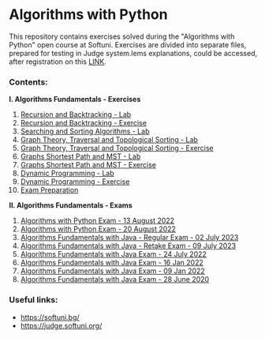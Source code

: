 # Algorithms with Python
This repository contains exercises solved during the "Algorithms with Python" open course at Softuni. Exercises are divided into separate files, prepared for testing in Judge system.lems explanations, could be accessed, after registration on this [LINK](https://judge.softuni.org/Contests#!/List/ByCategory/350/Algorithms-with-Python).

### Contents:
**I. Algorithms Fundamentals - Exercises**
  1. [Recursion and Backtracking - Lab](https://github.com/yavor-gornalov/softuni_algorithms_with_python/tree/main/algorithms_fundamentals/01_recursion_and_backtracking_lab)
  2. [Recursion and Backtracking - Exercise](https://github.com/yavor-gornalov/softuni_algorithms_with_python/tree/main/algorithms_fundamentals/02_recursion_and_backtracking_exercise)
  3. [Searching and Sorting Algorithms - Lab](https://github.com/yavor-gornalov/softuni_algorithms_with_python/tree/main/algorithms_fundamentals/03_searching_and_sorting_algorithms_lab)
  4. [Graph Theory, Traversal and Topological Sorting - Lab](https://github.com/yavor-gornalov/softuni_algorithms_with_python/tree/main/algorithms_fundamentals/04_graph_theory_traversal_and_topological_sorting_lab)
  5. [Graph Theory, Traversal and Topological Sorting - Exercise](https://github.com/yavor-gornalov/softuni_algorithms_with_python/tree/main/algorithms_fundamentals/05_graph_theory_traversal_and_topological_sorting_exercise)
  6. [Graphs Shortest Path and MST - Lab](https://github.com/yavor-gornalov/softuni_algorithms_with_python/tree/main/algorithms_fundamentals/06_graphs_shortest_path_and_MST_lab)
  7. [ Graphs Shortest Path and MST - Exercise ](https://github.com/yavor-gornalov/softuni_algorithms_with_python/tree/main/algorithms_fundamentals/07_graphs_shortest_path_and_MST_exercise)
  8. [Dynamic Programming - Lab](https://github.com/yavor-gornalov/softuni_algorithms_with_python/tree/main/algorithms_fundamentals/08_dynamic_programming_lab)
  9. [Dynamic Programming - Exercise](https://github.com/yavor-gornalov/softuni_algorithms_with_python/tree/main/algorithms_fundamentals/09_dynamic_programming_exercise)
  10. [Exam Preparation](https://github.com/yavor-gornalov/softuni_algorithms_with_python/tree/main/algorithms_fundamentals/10_exam_preparation)

**II. Algorithms Fundamentals - Exams**
  1. [Algorithms with Python Exam - 13 August 2022](https://github.com/yavor-gornalov/softuni_algorithms_with_python/tree/main/algorithms_exams/01_exam_13_aug_2022)
  2. [Algorithms with Python Exam - 20 August 2022](https://github.com/yavor-gornalov/softuni_algorithms_with_python/tree/main/algorithms_exams/02_exam_20_aug_2022)
  3. [Algorithms Fundamentals with Java - Regular Exam - 02 July 2023](https://github.com/yavor-gornalov/softuni_algorithms_with_python/tree/main/algorithms_exams/03_java_exam_02_july_2023)
  4. [Algorithms Fundamentals with Java - Retake Exam - 09 July 2023](https://github.com/yavor-gornalov/softuni_algorithms_with_python/tree/main/algorithms_exams/04_java_exam_09_july_2023)
  5. [Algorithms Fundamentals with Java Exam - 24 July 2022](https://github.com/yavor-gornalov/softuni_algorithms_with_python/tree/main/algorithms_exams/05_java_exam_24_july_2022)
  6. [Algorithms Fundamentals with Java Exam - 16 Jan 2022](https://github.com/yavor-gornalov/softuni_algorithms_with_python/tree/main/algorithms_exams/06_java_exam_16_jan_2022)
  7. [Algorithms Fundamentals with Java Exam - 09 Jan 2022](https://github.com/yavor-gornalov/softuni_algorithms_with_python/tree/main/algorithms_exams/07_java_exam_09_jan_2022)
  8. [Algorithms Fundamentals with Java Exam - 28 June 2020](https://github.com/yavor-gornalov/softuni_algorithms_with_python/tree/main/algorithms_exams/08_java_exam_28_june_2020)

### Useful links: 
  - https://softuni.bg/
  - https://judge.softuni.org/

